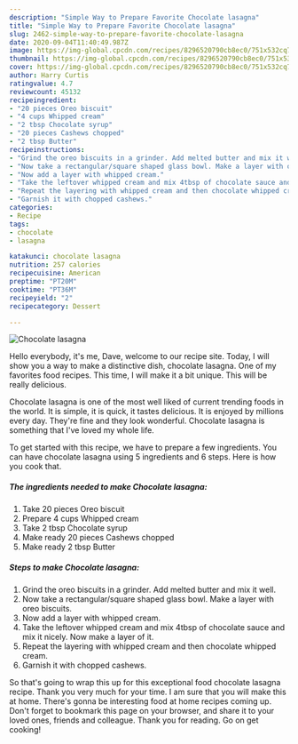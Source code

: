 ```yaml
---
description: "Simple Way to Prepare Favorite Chocolate lasagna"
title: "Simple Way to Prepare Favorite Chocolate lasagna"
slug: 2462-simple-way-to-prepare-favorite-chocolate-lasagna
date: 2020-09-04T11:40:49.987Z
image: https://img-global.cpcdn.com/recipes/8296520790cb8ec0/751x532cq70/chocolate-lasagna-recipe-main-photo.jpg
thumbnail: https://img-global.cpcdn.com/recipes/8296520790cb8ec0/751x532cq70/chocolate-lasagna-recipe-main-photo.jpg
cover: https://img-global.cpcdn.com/recipes/8296520790cb8ec0/751x532cq70/chocolate-lasagna-recipe-main-photo.jpg
author: Harry Curtis
ratingvalue: 4.7
reviewcount: 45132
recipeingredient:
- "20 pieces Oreo biscuit"
- "4 cups Whipped cream"
- "2 tbsp Chocolate syrup"
- "20 pieces Cashews chopped"
- "2 tbsp Butter"
recipeinstructions:
- "Grind the oreo biscuits in a grinder. Add melted butter and mix it well."
- "Now take a rectangular/square shaped glass bowl. Make a layer with oreo biscuits."
- "Now add a layer with whipped cream."
- "Take the leftover whipped cream and mix 4tbsp of chocolate sauce and mix it nicely. Now make a layer of it."
- "Repeat the layering with whipped cream and then chocolate whipped cream."
- "Garnish it with chopped cashews."
categories:
- Recipe
tags:
- chocolate
- lasagna

katakunci: chocolate lasagna 
nutrition: 257 calories
recipecuisine: American
preptime: "PT20M"
cooktime: "PT36M"
recipeyield: "2"
recipecategory: Dessert

---
```



![Chocolate lasagna](https://img-global.cpcdn.com/recipes/8296520790cb8ec0/751x532cq70/chocolate-lasagna-recipe-main-photo.jpg)

Hello everybody, it's me, Dave, welcome to our recipe site. Today, I will show you a way to make a distinctive dish, chocolate lasagna. One of my favorites food recipes. This time, I will make it a bit unique. This will be really delicious.

Chocolate lasagna is one of the most well liked of current trending foods in the world. It is simple, it is quick, it tastes delicious. It is enjoyed by millions every day. They're fine and they look wonderful. Chocolate lasagna is something that I've loved my whole life.




To get started with this recipe, we have to prepare a few ingredients. You can have chocolate lasagna using 5 ingredients and 6 steps. Here is how you cook that.

<!--inarticleads1-->

##### The ingredients needed to make Chocolate lasagna:

1. Take 20 pieces Oreo biscuit
1. Prepare 4 cups Whipped cream
1. Take 2 tbsp Chocolate syrup
1. Make ready 20 pieces Cashews chopped
1. Make ready 2 tbsp Butter




<!--inarticleads2-->

##### Steps to make Chocolate lasagna:

1. Grind the oreo biscuits in a grinder. Add melted butter and mix it well.
1. Now take a rectangular/square shaped glass bowl. Make a layer with oreo biscuits.
1. Now add a layer with whipped cream.
1. Take the leftover whipped cream and mix 4tbsp of chocolate sauce and mix it nicely. Now make a layer of it.
1. Repeat the layering with whipped cream and then chocolate whipped cream.
1. Garnish it with chopped cashews.




So that's going to wrap this up for this exceptional food chocolate lasagna recipe. Thank you very much for your time. I am sure that you will make this at home. There's gonna be interesting food at home recipes coming up. Don't forget to bookmark this page on your browser, and share it to your loved ones, friends and colleague. Thank you for reading. Go on get cooking!
